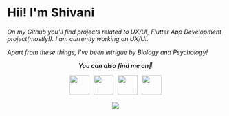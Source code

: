 # Hii! I'm Shivani
<i>On my Github you'll find projects related to UX/UI, Flutter App Development project(mostly!). I am currently working on UX/UI.</i>

<i> Apart from these things, I've been intrigue by Biology and Psychology!
  
  
<p align="center"><b><i>You can also find me on👀</p>

<p align="center"><a href="https://www.linkedin.com/in/shivani-singh-86b640192/"> <img src="https://img.icons8.com/nolan/54/linkedin.png" width = 46/></a>&nbsp;&nbsp;
<a href="https://dev.to/singhshivani"><img src="https://lh3.googleusercontent.com/mmiuKzIq5YPFyjrfFsiNqeGuJY-Rp6wVvE8kus6vuunOnqInN16GTCCUX1937vEbKw" width = 46/></a>&nbsp;&nbsp;
<a href="https://twitter.com/SinghShivani00"><img src="https://www.freepnglogos.com/uploads/twitter-logo-png/twitter-logo-vector-png-clipart-1.png" width = 46/></a>&nbsp;&nbsp;
<a href="https://dribbble.com/singhshivani"><img src="https://img.icons8.com/offices/55/000000/dribbble.png" width = 46/></a>
<p align="center"><img src="https://github-readme-stats.vercel.app/api?username=singh-shivani&show_icons=true&title_color=FAF0CA&icon_color=FAF0CA&text_color=fff&bg_color=080926">

